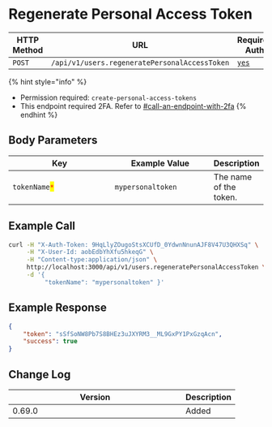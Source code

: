 # Regenerate Personal Access Token

<table><thead><tr><th width="163">HTTP Method</th><th width="311">URL</th><th>Requires Auth</th></tr></thead><tbody><tr><td><code>POST</code></td><td><code>/api/v1/users.regeneratePersonalAccessToken</code></td><td><a href="../../authentication-endpoints/"><code>yes</code></a></td></tr></tbody></table>

{% hint style="info" %}
* Permission required: `create-personal-access-tokens`
* This endpoint required 2FA. Refer to [#call-an-endpoint-with-2fa](../../authentication-endpoints/rest-two-factor-authentication.md#call-an-endpoint-with-2fa "mention")
{% endhint %}

## Body Parameters

<table><thead><tr><th width="235">Key</th><th width="206.33333333333331">Example Value</th><th>Description</th></tr></thead><tbody><tr><td><code>tokenName</code><mark style="color:red;"><code>*</code></mark></td><td><code>mypersonaltoken</code></td><td>The name of the token.</td></tr></tbody></table>

## Example Call

```bash
curl -H "X-Auth-Token: 9HqLlyZOugoStsXCUfD_0YdwnNnunAJF8V47U3QHXSq" \
     -H "X-User-Id: aobEdbYhXfu5hkeqG" \
     -H "Content-type:application/json" \
     http://localhost:3000/api/v1/users.regeneratePersonalAccessToken \
     -d '{ 
          "tokenName": "mypersonaltoken" }'
```

## Example Response

```json
{
    "token": "sSfSoNW8Pb7S8BHEz3uJXYRM3__ML9GxPY1PxGzqAcn",
    "success": true
}
```

## Change Log

<table><thead><tr><th width="326">Version</th><th>Description</th></tr></thead><tbody><tr><td>0.69.0</td><td>Added</td></tr></tbody></table>
